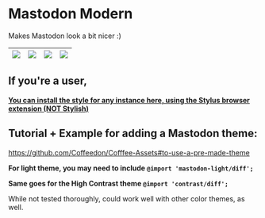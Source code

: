 # Mastodon Modern
Makes Mastodon look a bit nicer :)

| ![](https://codeberg.org/Freeplay/UserStyles/raw/branch/main/mastodon/images/mastodon-modern.png) | ![](https://codeberg.org/Freeplay/UserStyles/raw/branch/main/mastodon/images/mastodon-modern-multicolumn.png) | ![](https://codeberg.org/Freeplay/UserStyles/raw/branch/main/mastodon/images/mastodon-modern-post.png) | ![](https://codeberg.org/Freeplay/UserStyles/raw/branch/main/mastodon/images/mastodon-modern-post-dark.png) |
| --- | --- | --- | --- |

## If you're a user,
**[You can install the style for any instance here, using the Stylus browser extension (NOT Stylish)](https://userstyles.world/style/4773)**

## Tutorial + Example for adding a Mastodon theme:
https://github.com/Coffeedon/Cofffee-Assets#to-use-a-pre-made-theme

**For light theme, you may need to include `@import 'mastodon-light/diff';`**

**Same goes for the High Contrast theme `@import 'contrast/diff';`**

While not tested thoroughly, could work well with other color themes, as well. 